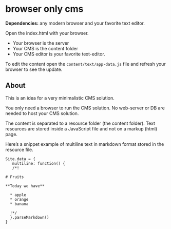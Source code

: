 # browser only cms

**Dependencies:** any modern browser and your favorite text editor.

Open the index.html with your browser.

  * Your browser is the server
  * Your CMS is the content folder
  * Your CMS editor is your favorite text-editor.

To edit the content open the `content/text/app-data.js` file and refresh your browser to see the update.

## About
This is an idea for a very minimalistic CMS solution.

You only need a browser to run the CMS solution. No web-server or DB are needed to host your CMS solution.

The content is separated to a resource folder (the content folder).
Text resources are stored inside a JavaScript file and not on a markup (html) page.

Here’s a snippet example of multiline text in markdown format stored in the resource file.

```
Site.data = {
   multiline: function() {
   /*!
   
# Fruits
 
**Today we have** 
 
  * apple
  * orange
  * banana
  
  !*/
  }.parseMarkdown()
}
```
